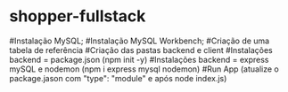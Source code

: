 # shopper-fullstack

#Instalação MySQL;
#Instalação MySQL Workbench;
#Criação de uma tabela de referência
#Criação das pastas backend e client
#Instalações backend = package.json (npm init -y)
#Instalações backend = express mySQL e nodemon (npm i express mysql nodemon)
#Run App (atualize o package.jason com "type": "module" e após node index.js)
